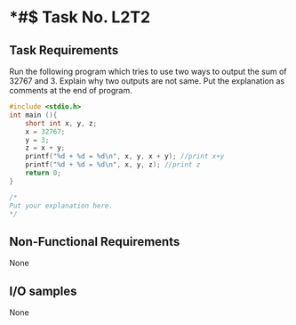 # *#$ Task No. L2T2

## Task Requirements
Run the following program which tries to use two ways to output the sum of 32767 and 3. Explain why two outputs are not same. Put the explanation as comments at the end of program. 

```c
#include <stdio.h>
int main (){
    short int x, y, z;
    x = 32767;
    y = 3;
    z = x + y;
    printf("%d + %d = %d\n", x, y, x + y); //print x+y
    printf("%d + %d = %d\n", x, y, z); //print z
    return 0;
}

/* 
Put your explanation here.
*/
```

## Non-Functional Requirements

None

## I/O samples

None
